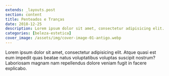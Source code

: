 ```yaml
---
extends: _layouts.post
section: content
title: Penteados e Tranças
date: 2018-12-25
description: Lorem ipsum dolor sit amet, consectetur adipisicing elit. Atque quasi est eum impedit quas beatae natus voluptatibus voluptas suscipit nostrum? Laboriosam magnam nam repellendus dolore veniam fugit in facere explicabo.
categories: [beleza-estetica]
cover_image: /assets/img/cover-image-01-antigo.webp
---
```


Lorem ipsum dolor sit amet, consectetur adipisicing elit. Atque quasi est eum impedit quas beatae natus voluptatibus voluptas suscipit nostrum? Laboriosam magnam nam repellendus dolore veniam fugit in facere explicabo.